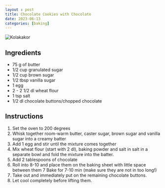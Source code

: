 ```yaml
---
layout : post
title: Chocolate Cookies with Chocolate
date: 2023-06-13
categories: [baking]
---
```


![Kolakakor](/what-to-eat/images/choco-cookies-with-choco.jpg)

## Ingredients
- 75 g of butter
- 1/2 cup granulated sugar
- 1/2 cup brown sugar
- 1/2 tbsp vanilla sugar
- 1 egg
-  2 - 2 1/2 dl wheat flour
-  1 tsp salt
-  1/2 dl chocolate buttons/chopped chocolate

## Instructions
1. Set the oven to 200 degrees
2. Whisk together room-warm butter, caster sugar, brown sugar and vanilla sugar into a creamy batter
3. Add 1 egg and stir until the mixture comes together
4. Mix wheat flour (start with 2 dl), baking powder and salt in salt in a separate bowl and fold the mixture into the batter.
5. Add 2 tablespoons of chocolate
6. Roll into 8-10 and place them on the baking sheet with little space between them
7 Bake for 7-10 min (make sure they are not in too long!)
8. Take out and immediately put on the remaining chocolate buttons.
9. Let cool completely before lifting them.